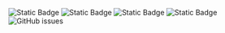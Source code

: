 ![Static Badge](https://img.shields.io/badge/blacklists-61-000000) ![Static Badge](https://img.shields.io/badge/blacklisted-3020994-cc0000) ![Static Badge](https://img.shields.io/badge/whitelisted-2251-00CC00) ![Static Badge](https://img.shields.io/badge/streaming_blacklist-28107-000000) ![GitHub issues](https://img.shields.io/github/issues/fabriziosalmi/blacklists)
